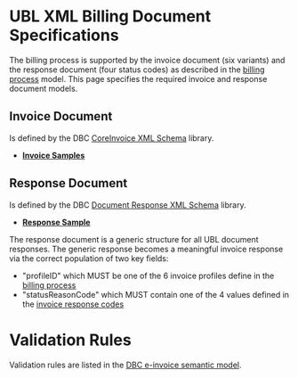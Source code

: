 # UBL XML Billing Document Specifications

The billing process is supported by the invoice document (six variants) and the response document (four status codes) as described in the [billing process](Billing-Process.md) model.  This page specifies the required invoice and response document models.

## Invoice Document

Is defined by the DBC [CoreInvoice XML Schema](https://github.com/ausdigital/ausdigital-bill/blob/master/syn-v1/spec/v1.0.0/maindoc/CoreInvoice-1.0.xsd) library.

* **[Invoice Samples](https://github.com/ausdigital/ausdigital-bill/tree/master/syn-v1/samples/Invoice/)**

## Response Document

Is defined by the DBC [Document Response XML Schema](https://github.com/ausdigital/ausdigital-bill/blob/master/syn-v1/spec/v1.0.0/maindoc/Response-1.0.xsd) library.

* **[Response Sample](https://github.com/ausdigital/ausdigital-bill/tree/master/syn-v1/samples/Response/SampleResponse-ConformantResponse.xml)**

The response document is a generic structure for all UBL document responses.  The generic response becomes a meaningful invoice response via the correct population of two key fields:
* "profileID" which MUST be one of the 6 invoice profiles define in the [billing process](Billing-Process.md#invoice-document-profiles)
* "statusReasonCode" which MUST contain one of the 4 values defined in the [invoice response codes](Billing-Process.md#document-response-codes)

# Validation Rules

Validation rules are listed in the [DBC e-invoice semantic model](https://github.com/ausdigital/ausdigital-bill/blob/master/docs/eInvoicing_Semantic_Model_v1.0.pdf).  

